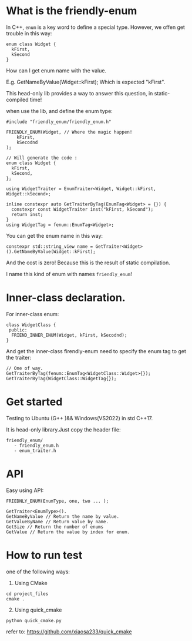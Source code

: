 
# What is the friendly-enum
In C++, `enum` is a key word to define a special type.
However, we offen get trouble in this way:
```
enum class Widget {
  kFirst,
  kSecond
}

```
How can I get enum name with the value.

E.g. GetNameByValue(Widget::kFirst); Which is expected "kFirst".


This head-only lib provides a way to answer this question, in static-compiled time!

when use the lib, and define the enum type:

```
#include "friendly_enum/friendly_enum.h"

FRIENDLY_ENUM(Widget, // Where the magic happen!
    kFirst,
    kSecodnd
);

// Will generate the code :
enum class Widget {
  kFirst,
  kSecond,
};

using WidgetTraiter = EnumTraiter<Widget, Widget::kFirst, Widget::kSecond>;

inline constexpr auto GetTraiterByTag(EnumTag<Widget> = {}) {
  constexpr const WidgetTraiter inst("kFirst, kSecond");
  return inst;
}
using WidgetTag = fenum::EnumTag<Widget>;

```

You can get the enum name in this way:
```
constexpr std::string_view name = GetTraiter<Widget>().GetNameByValue(Widget::kFirst);
```
And the cost is zero! Because this is the result of static compilation.

I name this kind of enum with names `friendly_enum`!

# Inner-class declaration.
For inner-class enum:
```
class WidgetClass {
 public:
  FRIEND_INNER_ENUM(Widget, kFirst, kSecodnd);
}
```

And get the inner-class firendly-enum need to specify the enum tag to get the traiter:

```
// One of way.
GetTraiterByTag(fenum::EnumTag<WidgetClass::Widget>{});
GetTraiterByTag(WidgetClass::WidgetTag{});
```

# Get started
Testing to Ubuntu (G++ )&& Windows(VS2022) in std C++17.

It is head-only library.Just copy the header file:
```
friendly_enum/
   - friendly_enum.h
   - enum_traiter.h
```

# API

Easy using API:

```
FRIEDNLY_ENUM(EnumType, one, two ... );

GetTraiter<EnumType>().
GetNameByValue // Return the name by value.
GetValueByName // Return value by name.
GetSize // Return the number of enums
GetValue // Return the value by index for enum.

```

# How to run test

one of the following ways:

1. Using CMake
```
cd project_files
cmake .
```

2. Using quick_cmake
```
python quick_cmake.py
```
refer to: https://github.com/xiaosa233/quick_cmake
